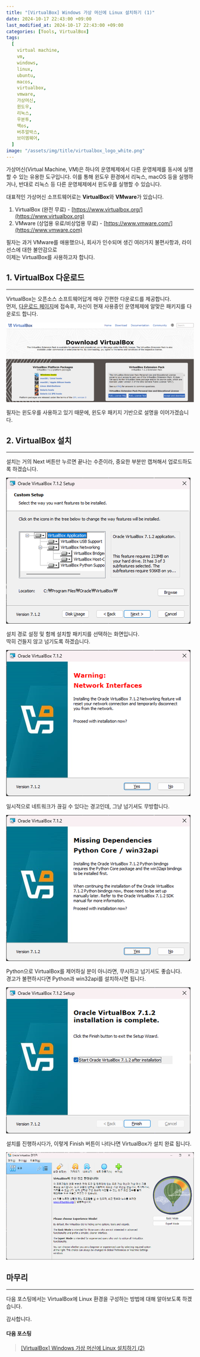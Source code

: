 ```yaml
---
title: "[VirtualBox] Windows 가상 머신에 Linux 설치하기 (1)"
date: 2024-10-17 22:43:00 +09:00
last_modified_at: 2024-10-17 22:43:00 +09:00
categories: [Tools, VirtualBox]
tags:
  [
    virtual machine,
    vm,
    windows,
    linux,
    ubuntu,
    macos,
    virtualbox,
    vmware,
    가상머신,
    윈도우,
    리눅스,
    우분투,
    맥os,
    버추얼박스,
    브이엠웨어,
  ]
image: "/assets/img/title/virtualbox_logo_white.png"
---
```


가상머신(Virtual Machine, VM)은 하나의 운영체제에서 다른 운영체제를 동시에 실행할 수 있는 유용한 도구입니다. 이를 통해 윈도우 환경에서 리눅스, macOS 등을 실행하거나, 반대로 리눅스 등 다른 운영체제에서 윈도우를 실행할 수 있습니다.  

대표적인 가상머신 소프트웨어로는 **VirtualBox**와 **VMware**가 있습니다.  
1. VirtualBox (완전 무료) - [https://www.virtualbox.org/](https://www.virtualbox.org)
2. VMware (상업용 유료/비상업용 무료) - [https://www.vmware.com/](https://www.vmware.com)

필자는 과거 VMware를 애용했으나, 회사가 인수되며 생긴 여러가지 불편사항과, 라이선스에 대한 불안감으로  
이제는 VirtualBox를 사용하고자 합니다.  


## 1. VirtualBox 다운로드
---
VirtualBox는 오픈소스 소프트웨어답게 매우 간편한 다운로드를 제공합니다.  
먼저, [다운로드 페이지](https://www.virtualbox.org/wiki/Downloads)에 접속후, 자신이 현재 사용중인 운영체제에 알맞은 패키지를 다운로드 합니다.  

![download_vbox](/assets/img/posts/tools/virtualbox/download_vbox.png)  

필자는 윈도우를 사용하고 있기 때문에, 윈도우 패키지 기반으로 설명을 이어가겠습니다.  


## 2. VirtualBox 설치
---
설치는 거의 Next 버튼만 누르면 끝나는 수준이라, 중요한 부분만 캡쳐해서 업로드하도록 하겠습니다.  

![install_vbox_1](/assets/img/posts/tools/virtualbox/install_vbox_1.png)  

설치 경로 설정 및 함께 설치할 패키지를 선택하는 화면입니다.  
딱히 건들지 않고 넘기도록 하겠습니다.  

![install_vbox_2](/assets/img/posts/tools/virtualbox/install_vbox_2.png)  

일시적으로 네트워크가 끊길 수 있다는 경고인데, 그냥 넘기셔도 무방합니다.  

![install_vbox_3](/assets/img/posts/tools/virtualbox/install_vbox_3.png)  

Python으로 VirtualBox를 제어하실 분이 아니라면, 무시하고 넘기셔도 좋습니다.  
경고가 불편하시다면 Python과 win32api를 설치하시면 됩니다.  

![install_vbox_4](/assets/img/posts/tools/virtualbox/install_vbox_4.png)  

설치를 진행하시다가, 이렇게 Finish 버튼이 나타나면 VirtualBox가 설치 완료 됩니다.  

![install_vbox_5](/assets/img/posts/tools/virtualbox/install_vbox_5.png)  

## 마무리
---
다음 포스팅에서는 VirtualBox에 Linux 환경을 구성하는 방법에 대해 알아보도록 하겠습니다.  

감사합니다.  

#### **다음 포스팅**  
> [[VirtualBox] Windows 가상 머신에 Linux 설치하기 (2)](https://devpro.kr/posts/VirtualBox-Windows-%EA%B0%80%EC%83%81-%EB%A8%B8%EC%8B%A0%EC%97%90-Linux-%EC%84%A4%EC%B9%98%ED%95%98%EA%B8%B0-(2)/)  
